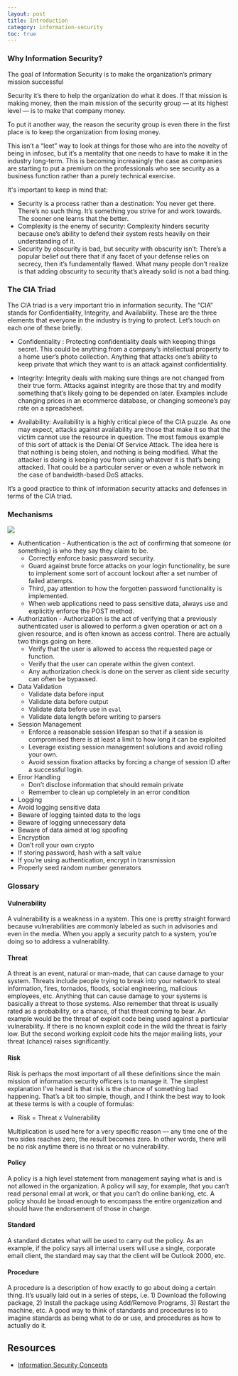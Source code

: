 ```yaml
---
layout: post
title: Introduction
category: information-security
toc: true
---
```


### Why Information Security?

The goal of Information Security is to make the organization’s primary mission successful

Security it’s there to help the organization do what it does. If that mission is making money, then the main mission of the security group — at its highest level — is to make that company money.

To put it another way, the reason the security group is even there in the first place is to keep the organization from losing money.

This isn’t a “leet” way to look at things for those who are into the novelty of being in infosec, but it’s a mentality that one needs to have to make it in the industry long-term. This is becoming increasingly the case as companies are starting to put a premium on the professionals who see security as a business function rather than a purely technical exercise.

It's important to keep in mind that:
- Security is a process rather than a destination: You never get there. There’s no such thing. It’s something you strive for and work towards. The sooner one learns that the better.
- Complexity is the enemy of security: Complexity hinders security because one’s ability to defend their system rests heavily on their understanding of it.
- Security by obscurity is bad, but security with obscurity isn’t: There’s a popular belief out there that if any facet of your defense relies on secrecy, then it’s fundamentally flawed. What many people don’t realize is that adding obscurity to security that’s already solid is not a bad thing.

### The CIA Triad

The CIA triad is a very important trio in information security. The “CIA” stands for Confidentiality, Integrity, and Availability. These are the three elements that everyone in the industry is trying to protect. Let’s touch on each one of these briefly.

- Confidentiality : Protecting confidentiality deals with keeping things secret. This could be anything from a company’s intellectual property to a home user’s photo collection. Anything that attacks one’s ability to keep private that which they want to is an attack against confidentiality.

- Integrity: Integrity deals with making sure things are not changed from their true form. Attacks against integrity are those that try and modify something that’s likely going to be depended on later. Examples include changing prices in an ecommerce database, or changing someone’s pay rate on a spreadsheet.

- Availability: Availability is a highly critical piece of the CIA puzzle. As one may expect, attacks against availability are those that make it so that the victim cannot use the resource in question. The most famous example of this sort of attack is the Denial Of Service Attack. The idea here is that nothing is being stolen, and nothing is being modified. What the attacker is doing is keeping you from using whatever it is that’s being attacked. That could be a particular server or even a whole network in the case of bandwidth-based DoS attacks.

It’s a good practice to think of information security attacks and defenses in terms of the CIA triad.

### Mechanisms

<img src="{{site.url}}/{{site.images}}/information-security/infosec-mechanisms.png">

- Authentication - Authentication is the act of confirming that someone (or something) is who they say they claim to be.
  -  Correctly enforce basic password security.
  - Guard against brute force attacks on your login functionality, be sure to implement some sort of account lockout after a set number of failed attempts.
  - Third, pay attention to how the forgotten password functionality is implemented.
  - When web applications need to pass sensitive data, always use and explicitly enforce the POST method.
- Authorization - Authorization is the act of verifying that a previously authenticated user is allowed to perform a given operation or act on a given resource, and is often known as access control. There are actually two things going on here.
  - Verify that the user is allowed to access the
requested page or function.
  - Verify that the user can operate within the given context.
  - Any authorization check is done on the server as client side security can often be bypassed.
- Data Validation
  - Validate data before input
  - Validate data before output
  - Validate data before use in `eval`
  - Validate data length before writing to parsers
- Session Management
  - Enforce a reasonable session lifespan so that if a session is compromised there is at least a limit to how long it can be exploited
  - Leverage existing session management solutions and avoid rolling your own.
  - Avoid session fixation attacks by forcing a change of session ID after a successful login.
- Error Handling
  - Don’t disclose information that should remain private
  - Remember to clean up completely in an error condition
- Logging
 - Avoid logging sensitive data
 - Beware of logging tainted data to the logs
 - Beware of logging unnecessary data
 - Beware of data aimed at log spoofing
- Encryption
 - Don’t roll your own crypto
 - If storing password, hash with a salt value
 - If you’re using authentication, encrypt in transmission
 - Properly seed random number generators

### Glossary

#### Vulnerability
A vulnerability is a weakness in a system. This one is pretty straight forward because vulnerabilities are commonly labeled as such in advisories and even in the media. When you apply a security patch to a system, you’re doing so to address a vulnerability.

#### Threat
A threat is an event, natural or man-made, that can cause damage to your system. Threats include people trying to break into your network to steal information, fires, tornados, floods, social engineering, malicious employees, etc. Anything that can cause damage to your systems is basically a threat to those systems. Also remember that threat is usually rated as a probability, or a chance, of that threat coming to bear. An example would be the threat of exploit code being used against a particular vulnerability. If there is no known exploit code in the wild the threat is fairly low. But the second working exploit code hits the major mailing lists, your threat (chance) raises significantly.

#### Risk

Risk is perhaps the most important of all these definitions since the main mission of information security officers is to manage it. The simplest explanation I’ve heard is that risk is the chance of something bad happening. That’s a bit too simple, though, and I think the best way to look at these terms is with a couple of formulas:

- Risk = Threat x Vulnerability

Multiplication is used here for a very specific reason — any time one of the two sides reaches zero, the result becomes zero. In other words, there will be no risk anytime there is no threat or no vulnerability.

#### Policy

A policy is a high level statement from management saying what is and is not allowed in the organization. A policy will say, for example, that you can’t read personal email at work, or that you can’t do online banking, etc. A policy should be broad enough to encompass the entire organization and should have the endorsement of those in charge.

#### Standard

A standard dictates what will be used to carry out the policy. As an example, if the policy says all internal users will use a single, corporate email client, the standard may say that the client will be Outlook 2000, etc.

#### Procedure

A procedure is a description of how exactly to go about doing a certain thing. It’s usually laid out in a series of steps, i.e. 1) Download the following package, 2) Install the package using Add/Remove Programs, 3) Restart the machine, etc. A good way to think of standards and procedures is to imagine standards as being what to do or use, and procedures as how to actually do it.

## Resources

- [Information Security Concepts](https://danielmiessler.com/study/infosecconcepts/)
